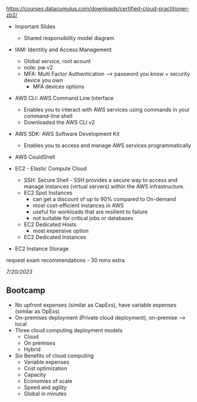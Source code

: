 https://courses.datacumulus.com/downloads/certified-cloud-practitioner-zb2/

* Important Slides
  - Shared responsibility model diagram

* IAM: Identitiy and Access Management
  - Global service, root acount
  - note: pw v2
  - MFA: Multi Factor Authentication --> password you know + security device you own
    - MFA devices options

* AWS CLI: AWS Command Line Interface
  - Enables you to interact with AWS services using commands in your command-line shell
  - Downloaded the AWS CLI v2

* AWS SDK: AWS Software Development Kit
  - Enables you to access and manage AWS services programmatically

* AWS CouldShell

* EC2 - Elastic Compute Cloud
  - SSH: Secure Shell - SSH provides a secure way to access and manage instances (virtual servers) within the AWS infrastructure.
  - EC2 Spot Instances
    - can get a discount of up to 90% compared to On-demand
    - most cost-efficient instances in AWS
    - useful for workloads that are resilient to failure
    - not suitable for critical jobs or databases
  - EC2 Dedicated Hosts
    - most expensive option
  - EC2 Dedicated Instances

* EC2 Instance Storage

 
request exam recommendations - 30 mins extra 

*7/20/2023* 
## Bootcamp
* No upfront expenses (similar as CapExs), have variable expenses (similar as OpExs)
* On-premises deployment (Private cloud deployment), on-premise --> local
* Three cloud computing deployment models
  - Cloud
  - On premises
  - Hybrid
* Six Benefits of cloud computing
  - Variable expenses
  - Cost optimization
  - Capacity
  - Economies of scale
  - Speed and agility
  - Global in minutes

